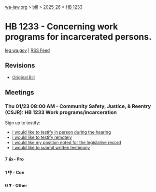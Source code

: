 [wa-law.org](/) > [bill](/bill/) > [2025-26](/bill/2025-26/) > [HB 1233](/bill/2025-26/hb/1233/)

# HB 1233 - Concerning work programs for incarcerated persons.
[leg.wa.gov](https://app.leg.wa.gov/billsummary?BillNumber=1233&Year=2025&Initiative=false) | [RSS Feed](./rss.xml)

## Revisions
* [Original Bill](1/)

## Meetings
### Thu 01/23 08:00 AM - Community Safety, Justice, & Reentry (CSJR): HB 1233 Work programs/incarceration
Sign up to testify:
* [I would like to testify in person during the hearing](https://app.leg.wa.gov/csi/Testifier/Add?chamber=House&mId=32451&aId=161455&caId=24844&tId=1)
* [I would like to testify remotely](https://app.leg.wa.gov/csi/Testifier/Add?chamber=House&mId=32451&aId=161455&caId=24844&tId=2)
* [I would like my position noted for the legislative record](https://app.leg.wa.gov/csi/Testifier/Add?chamber=House&mId=32451&aId=161455&caId=24844&tId=3)
* [I would like to submit written testimony](https://app.leg.wa.gov/csi/Testifier/Add?chamber=House&mId=32451&aId=161455&caId=24844&tId=4)

#### 7 👍 - Pro

#### 1 👎 - Con

#### 0 ❓ - Other
